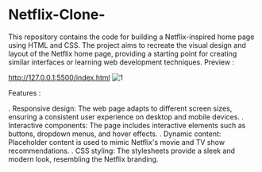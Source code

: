 # Netflix-Clone-
This repository contains the code for building a Netflix-inspired home page using HTML and CSS. The project aims to recreate the visual design and layout of the Netflix home page, providing a starting point for creating similar interfaces or learning web development techniques.
  Preview :

http://127.0.0.1:5500/index.html
![1](https://github.com/user-attachments/assets/f618234b-dac2-4b37-a672-060b00b97af8)

Features :

. Responsive design: The web page adapts to different screen sizes, ensuring a consistent user experience on desktop and mobile devices.
. Interactive components: The page includes interactive elements such as buttons, dropdown menus, and hover effects.
. Dynamic content: Placeholder content is used to mimic Netflix's movie and TV show recommendations.
. CSS styling: The stylesheets provide a sleek and modern look, resembling the Netflix branding.




